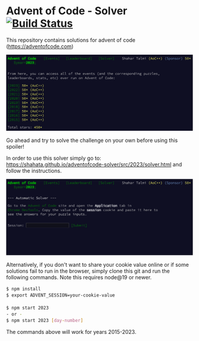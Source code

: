 # Advent of Code - Solver [![Build Status](https://github.com/shahata/adventofcode-solver/workflows/build/badge.svg)](#advent-of-code---solver-)

This repository contains solutions for advent of code (https://adventofcode.com)

<img width="1051" alt="image" src="static/screenshot-events.png">

Go ahead and try to solve the challenge on your own before using this spoiler!

In order to use this solver simply go to: https://shahata.github.io/adventofcode-solver/src/2023/solver.html and follow the instructions.

[<img width="1051" alt="image" src="static/screenshot-solver.png">](https://shahata.github.io/adventofcode-solver/src/2023/solver.html)

Alternatively, if you don't want to share your cookie value online or if some solutions fail to run in the browser, simply clone this git and run the following commands. Note this requires node@19 or newer.

```sh
$ npm install
$ export ADVENT_SESSION=your-cookie-value

$ npm start 2023
- or -
$ npm start 2023 [day-number]
```

The commands above will work for years 2015-2023.
